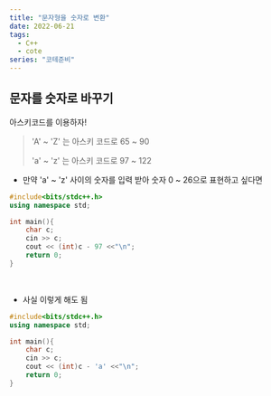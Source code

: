 ```yaml
---
title: "문자형을 숫자로 변환"
date: 2022-06-21
tags:
  - C++
  - cote
series: "코테준비"
---
```




## 문자를 숫자로 바꾸기

아스키코드를 이용하자!

> 'A' ~ 'Z' 는 아스키 코드로 65 ~ 90
>
> 'a' ~ 'z' 는 아스키 코드로 97 ~ 122



* 만약 'a' ~ 'z' 사이의 숫자를 입력 받아 숫자 0 ~ 26으로 표현하고 싶다면

```c++
#include<bits/stdc++.h>
using namespace std;

int main(){
    char c;
    cin >> c;
    cout << (int)c - 97 <<"\n";
    return 0;
}
```

<br/>

* 사실 이렇게 해도 됨

```c++
#include<bits/stdc++.h>
using namespace std;

int main(){
    char c;
    cin >> c;
    cout << (int)c - 'a' <<"\n";
    return 0;
}
```

